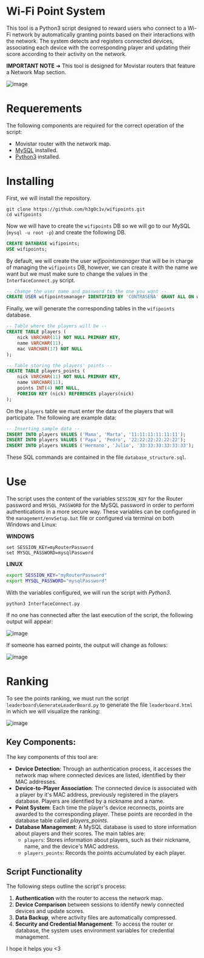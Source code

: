 # Wi-Fi Point System
This tool is a Python3 script designed to reward users who connect to a Wi-Fi network by automatically granting points based on their interactions with the network. The system detects and registers connected devices, associating each device with the corresponding player and updating their score according to their activity on the network.

**IMPORTANT NOTE** ➜ This tool is designed for Movistar routers that feature a Network Map section.

![image](https://github.com/user-attachments/assets/913f2f45-d851-4ddd-9752-d83180afcfe7)

# Requerements
The following components are required for the correct operation of the script:
- Movistar router with the network map.
- [MySQL](https://dev.mysql.com/downloads/) installed.
- [Python3](https://www.python.org/downloads/) installed.

# Installing
First, we will install the repository.

```CMD
git clone https://github.com/h3g0c1v/wifipoints.git
cd wifipoints
```

Now we will have to create the `wifipoints` DB so we will go to our MySQL (`mysql -u root -p`) and create the following DB.

```sql
CREATE DATABASE wifipoints;
USE wifipoints;
```

By default, we will create the user *wifipointsmanager* that will be in charge of managing the `wifipoints` DB, however, we can create it with the name we want but we must make sure to change the values in the `InterfaceConnect.py` script.

```sql
-- Change the user name and password to the one you want --
CREATE USER wifipointsmanager IDENTIFIED BY 'CONTRASEÑA' GRANT ALL ON wifipoints.*;
```

Finally, we will generate the corresponding tables in the `wifipoints` database.

```sql
-- Table where the players will be --
CREATE TABLE players (
	nick VARCHAR(11) NOT NULL PRIMARY KEY,
    name VARCHAR(11),
    mac VARCHAR(17) NOT NULL
);
```
```sql
-- Table storing the players' points --
CREATE TABLE players_points (
	nick VARCHAR(11) NOT NULL PRIMARY KEY,
	name VARCHAR(11),
	points INT(4) NOT NULL,
    FOREIGN KEY (nick) REFERENCES players(nick)
);
```

On the `players` table we must enter the data of the players that will participate. The following are example data:

```sql
-- Inserting sample data --
INSERT INTO players VALUES ('Mama', 'Marta', '11:11:11:11:11:11');
INSERT INTO players VALUES ('Papa', 'Pedro', '22:22:22:22:22:22');
INSERT INTO players VALUES ('Hermano', 'Julio', '33:33:33:33:33:33');
```

These SQL commands are contained in the file `database_structure.sql`.

# Use
The script uses the content of the variables `SESSION_KEY` for the Router password and `MYSQL_PASSWORD` for the MySQL password in order to perform authentications in a more secure way. These variables can be configured in the `management/envSetup.bat` file or configured via terminal on both Windows and Linux:

**WINDOWS**
```CMD
set SESSION_KEY=myRouterPassword
set MYSQL_PASSWORD=mysqlPassword
```

**LINUX**
```bash
export SESSION_KEY="myRouterPassword"
export MYSQL_PASSWORD="mysqlPassword"
```

With the variables configured, we will run the script with *Python3*.

```CMD
python3 InterfaceConnect.py
```

If no one has connected after the last execution of the script, the following output will appear:

![image](https://github.com/user-attachments/assets/18fe4c1f-6721-414e-9252-4b74847a8ca9)

If someone has earned points, the output will change as follows:

![image](https://github.com/user-attachments/assets/3048b2cb-6417-4d09-8495-4ff6d356cdbb)

# Ranking
To see the points ranking, we must run the script `leaderboard\GenerateLeaderBoard.py` to generate the file `leaderboard.html` in which we will visualize the ranking:

![image](https://github.com/user-attachments/assets/48c0e6b9-6a09-493d-9fee-d5fa2765f4ca)

## Key Components:
The key components of this tool are:
- **Device Detection**: Through an authentication process, it accesses the network map where connected devices are listed, identified by their MAC addresses.
- **Device-to-Player Association**: The connected device is associated with a player by it's MAC address, previously registered in the players database. Players are identified by a nickname and a name.
- **Point System**: Each time the player's device reconnects, points are awarded to the corresponding player. These points are recorded in the database table called *players_points*.
- **Database Management**: A MySQL database is used to store information about players and their scores. The main tables are:
  - `players`: Stores information about players, such as their nickname, name, and the device's MAC address.
  - `players_points`: Records the points accumulated by each player.

## Script Functionality
The following steps outline the script's process:
1. **Authentication** with the router to access the network map.
2. **Device Comparison** between sessions to identify newly connected devices and update scores.
3. **Data Backup**, where activity files are automatically compressed.
4. **Security and Credential Management**: To access the router or database, the system uses environment variables for credential management.

I hope it helps you <3

